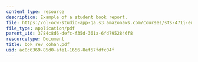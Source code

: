 ```yaml
---
content_type: resource
description: Example of a student book report.
file: https://ol-ocw-studio-app-qa.s3.amazonaws.com/courses/sts-471j-engineering-apollo-the-moon-project-as-a-complex-system-spring-2007/ac0c636985d0afe116568ef57fdfc04f_bok_rev_cohan.pdf
file_type: application/pdf
parent_uid: 3784c8d6-defc-f35d-361a-6fd7952846f8
resourcetype: Document
title: bok_rev_cohan.pdf
uid: ac0c6369-85d0-afe1-1656-8ef57fdfc04f
---
```

